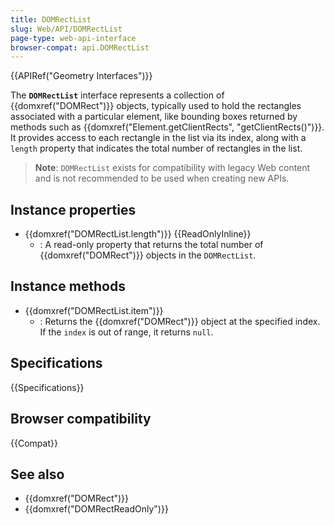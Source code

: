 ```yaml
---
title: DOMRectList
slug: Web/API/DOMRectList
page-type: web-api-interface
browser-compat: api.DOMRectList
---
```


{{APIRef("Geometry Interfaces")}}

The **`DOMRectList`** interface represents a collection of {{domxref("DOMRect")}} objects, typically used to hold the rectangles associated with a particular element, like bounding boxes returned by methods such as {{domxref("Element.getClientRects", "getClientRects()")}}. It provides access to each rectangle in the list via its index, along with a `length` property that indicates the total number of rectangles in the list.

> **Note**: `DOMRectList` exists for compatibility with legacy Web content and is not recommended to be used when creating new APIs.

## Instance properties

- {{domxref("DOMRectList.length")}} {{ReadOnlyInline}}
  - : A read-only property that returns the total number of {{domxref("DOMRect")}} objects in the `DOMRectList`.

## Instance methods

- {{domxref("DOMRectList.item")}}
  - : Returns the {{domxref("DOMRect")}} object at the specified index. If the `index` is out of range, it returns `null`.

## Specifications

{{Specifications}}

## Browser compatibility

{{Compat}}

## See also

- {{domxref("DOMRect")}}
- {{domxref("DOMRectReadOnly")}}
